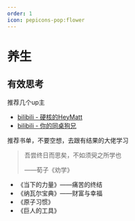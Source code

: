 ```yaml
---
order: 1
icon: pepicons-pop:flower
---
```

# 养生

## 有效思考

推荐几个up主

- [bilibili - 硬核的HeyMatt](https://space.bilibili.com/239688446)
- [bilibili - 你的同桌狗兄](https://space.bilibili.com/251395733)

推荐书单，不要空想，去跟有结果的大佬学习

> 吾尝终日而思矣，不如须臾之所学也
>
> ——荀子《劝学》

- 《当下的力量》——痛苦的终结
- 《纳瓦尔宝典》——财富与幸福
- 《原子习惯》
- 《巨人的工具》

